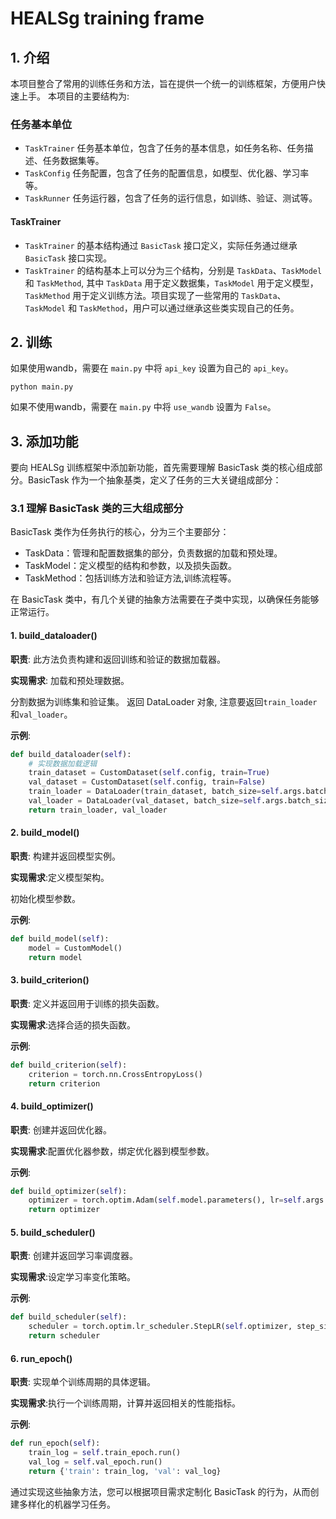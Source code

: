 # HEALSg training frame
## 1. 介绍
本项目整合了常用的训练任务和方法，旨在提供一个统一的训练框架，方便用户快速上手。
本项目的主要结构为:
### 任务基本单位
- `TaskTrainer` 任务基本单位，包含了任务的基本信息，如任务名称、任务描述、任务数据集等。
- `TaskConfig` 任务配置，包含了任务的配置信息，如模型、优化器、学习率等。
- `TaskRunner` 任务运行器，包含了任务的运行信息，如训练、验证、测试等。
#### TaskTrainer
- `TaskTrainer` 的基本结构通过 `BasicTask` 接口定义，实际任务通过继承 `BasicTask` 接口实现。
- `TaskTrainer` 的结构基本上可以分为三个结构，分别是 `TaskData`、`TaskModel` 和 `TaskMethod`, 其中 `TaskData` 用于定义数据集，`TaskModel` 用于定义模型，`TaskMethod` 用于定义训练方法。项目实现了一些常用的 `TaskData`、`TaskModel` 和 `TaskMethod`，用户可以通过继承这些类实现自己的任务。
## 2. 训练
如果使用wandb，需要在 `main.py` 中将 `api_key` 设置为自己的 `api_key`。
```shell
python main.py
```
如果不使用wandb，需要在 `main.py` 中将 `use_wandb` 设置为 `False`。
## 3. 添加功能
要向 HEALSg 训练框架中添加新功能，首先需要理解 BasicTask 类的核心组成部分。BasicTask 作为一个抽象基类，定义了任务的三大关键组成部分：

### 3.1 理解 BasicTask 类的三大组成部分
BasicTask 类作为任务执行的核心，分为三个主要部分：

* TaskData：管理和配置数据集的部分，负责数据的加载和预处理。
* TaskModel：定义模型的结构和参数，以及损失函数。
* TaskMethod：包括训练方法和验证方法,训练流程等。

在 BasicTask 类中，有几个关键的抽象方法需要在子类中实现，以确保任务能够正常运行。

#### 1. build_dataloader()
**职责**: 此方法负责构建和返回训练和验证的数据加载器。

**实现需求**: 加载和预处理数据。

分割数据为训练集和验证集。
返回 DataLoader 对象, 注意要返回`train_loader`和`val_loader`。

**示例**:

```python
def build_dataloader(self):
    # 实现数据加载逻辑
    train_dataset = CustomDataset(self.config, train=True)
    val_dataset = CustomDataset(self.config, train=False)
    train_loader = DataLoader(train_dataset, batch_size=self.args.batch_size, shuffle=True)
    val_loader = DataLoader(val_dataset, batch_size=self.args.batch_size, shuffle=False)
    return train_loader, val_loader
```
    
#### 2. build_model()
**职责**: 构建并返回模型实例。

**实现需求**:定义模型架构。

初始化模型参数。

**示例**:
```python
def build_model(self):
    model = CustomModel()
    return model
```
#### 3. build_criterion()
**职责**: 定义并返回用于训练的损失函数。

**实现需求**:选择合适的损失函数。

**示例**:

```python
def build_criterion(self):
    criterion = torch.nn.CrossEntropyLoss()
    return criterion
```
#### 4. build_optimizer()
**职责**: 创建并返回优化器。

**实现需求**:配置优化器参数，绑定优化器到模型参数。

**示例**:

```python
def build_optimizer(self):
    optimizer = torch.optim.Adam(self.model.parameters(), lr=self.args.learning_rate)
    return optimizer
```
#### 5. build_scheduler()
**职责**: 创建并返回学习率调度器。

**实现需求**:设定学习率变化策略。

**示例**:

```python
def build_scheduler(self):
    scheduler = torch.optim.lr_scheduler.StepLR(self.optimizer, step_size=10, gamma=0.1)
    return scheduler
```
#### 6. run_epoch()
**职责**: 实现单个训练周期的具体逻辑。

**实现需求**:执行一个训练周期，计算并返回相关的性能指标。

**示例**:

```python
def run_epoch(self):
    train_log = self.train_epoch.run()
    val_log = self.val_epoch.run()
    return {'train': train_log, 'val': val_log}
```

通过实现这些抽象方法，您可以根据项目需求定制化 BasicTask 的行为，从而创建多样化的机器学习任务。
